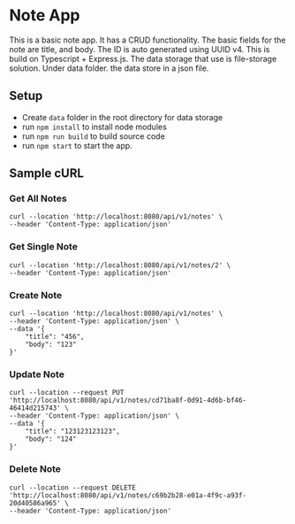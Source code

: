# Note App

This is a basic note app. It has a CRUD functionality. The basic fields for the note are title, and body. The ID is auto generated using UUID v4. This is build on Typescript + Express.js. The data storage that use is file-storage solution. Under data folder. the data store in a json file.

## Setup

- Create `data` folder in the root directory for data storage
- run `npm install` to install node modules
- run `npm run build` to build source code
- run `npm start` to start the app.

## Sample cURL

### Get All Notes

```
curl --location 'http://localhost:8080/api/v1/notes' \
--header 'Content-Type: application/json'
```

### Get Single Note

```
curl --location 'http://localhost:8080/api/v1/notes/2' \
--header 'Content-Type: application/json'
```

### Create Note

```
curl --location 'http://localhost:8080/api/v1/notes' \
--header 'Content-Type: application/json' \
--data '{
    "title": "456",
    "body": "123"
}'
```

### Update Note

```
curl --location --request PUT 'http://localhost:8080/api/v1/notes/cd71ba8f-0d91-4d6b-bf46-46414d215743' \
--header 'Content-Type: application/json' \
--data '{
    "title": "123123123123",
    "body": "124"
}'
```

### Delete Note

```
curl --location --request DELETE 'http://localhost:8080/api/v1/notes/c69b2b28-e01a-4f9c-a93f-20d40586a965' \
--header 'Content-Type: application/json'
```
